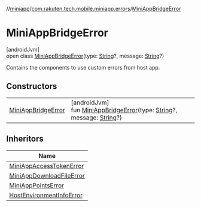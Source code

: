 //[miniapp](../../../index.md)/[com.rakuten.tech.mobile.miniapp.errors](../index.md)/[MiniAppBridgeError](index.md)

# MiniAppBridgeError

[androidJvm]\
open class [MiniAppBridgeError](index.md)(type: [String](https://kotlinlang.org/api/latest/jvm/stdlib/kotlin/-string/index.html)?, message: [String](https://kotlinlang.org/api/latest/jvm/stdlib/kotlin/-string/index.html)?)

Contains the components to use custom errors from host app.

## Constructors

| | |
|---|---|
| [MiniAppBridgeError](-mini-app-bridge-error.md) | [androidJvm]<br>fun [MiniAppBridgeError](-mini-app-bridge-error.md)(type: [String](https://kotlinlang.org/api/latest/jvm/stdlib/kotlin/-string/index.html)?, message: [String](https://kotlinlang.org/api/latest/jvm/stdlib/kotlin/-string/index.html)?) |

## Inheritors

| Name |
|---|
| [MiniAppAccessTokenError](../-mini-app-access-token-error/index.md) |
| [MiniAppDownloadFileError](../-mini-app-download-file-error/index.md) |
| [MiniAppPointsError](../-mini-app-points-error/index.md) |
| [HostEnvironmentInfoError](../../com.rakuten.tech.mobile.miniapp.js.hostenvironment/-host-environment-info-error/index.md) |
